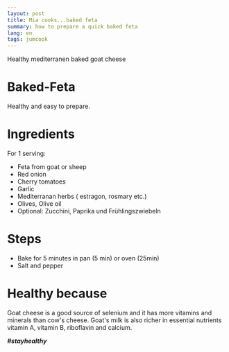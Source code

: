 ```yaml
---
layout: post
title: Mia cooks...baked feta
summary: how to prepare a quick baked feta
lang: en
tags: jumcook
---
```


<div class="message">
Healthy mediterranen baked goat cheese
</div>

# Baked-Feta
Healthy and easy to prepare.

# Ingredients
For 1 serving:
- Feta from goat or sheep
- Red onion
- Cherry tomatoes
- Garlic
- Mediterranan herbs ( estragon, rosmary etc.)
- Olives, Olive oil
- Optional: Zucchini, Paprika und Frühlingszwiebeln

# Steps
- Bake for 5 minutes in pan (5 min) or oven (25min)
- Salt and pepper

# Healthy because
 Goat cheese is a good source of selenium and it has more vitamins and minerals than cow's cheese.
 Goat's milk is also richer in essential nutrients vitamin A, vitamin B, riboflavin and calcium.

_**#stayhealthy**_
